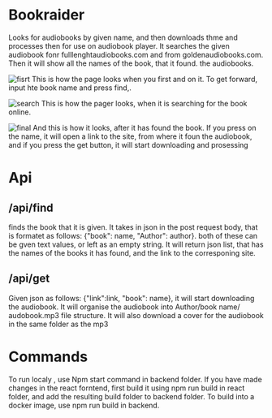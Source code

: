 # Bookraider
Looks for audiobooks by given name, and then downloads thme and processes then for use on audiobook player.
It searches the given audiobook fonr fulllenghtaudiobooks.com and from goldenaudiobooks.com. Then it will show all the names of the book, that it found. the audiobooks.

![fisrt](https://user-images.githubusercontent.com/47357440/215520781-fcbb5164-86ee-4caf-bb8f-de62b9191312.png)
This is how the page looks when you first and on it. To get forward, input hte book name and press find,.

![search](https://user-images.githubusercontent.com/47357440/215519844-2d0dca29-83db-4049-af9d-3fb184d6fa27.png)
This is how the pager looks, when it is searching for the book online.

![final](https://user-images.githubusercontent.com/47357440/215519881-4c1586f2-40ca-48cf-9000-1b4a7fa226ff.png)
And this is how it looks, after it has found the book. If you press on the name, it will open a link to the site, from where it foun the audiobook, and if you press the get button, it will start downloading and prosessing 


# Api
/api/find 
-------------
finds the book that it is given. It takes in json in the post request body, that is formatet as follows: {"book": name, "Author": author}. both of these can be gven text values, or left as an empty string. It will return json list, that has the names of the books it has found, and the link to the corresponing site. 

/api/get
-------------
Given json as follows: {"link":link, "book": name}, it will start downloading the audiobook. It will organise the audiobook into Author/book name/ audobook.mp3 file structure. It will also download a cover for the audiobook in the same folder as the mp3


# Commands
To run localy , use Npm start command in backend folder. If you have made changes in the react forntend, first build it using npm run build in react folder, and add the resulting build folder to backend folder. To build into a docker image, use npm run build in backend.

